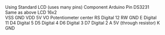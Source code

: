 Using Standard LCD (uses many pins)
Component	Arduino Pin
DS3231	Same as above
LCD 16x2	
VSS	GND
VDD	5V
VO	Potentiometer center
RS	Digital 12
RW	GND
E	Digital 11
D4	Digital 5
D5	Digital 4
D6	Digital 3
D7	Digital 2
A	5V (through resistor)
K	GND